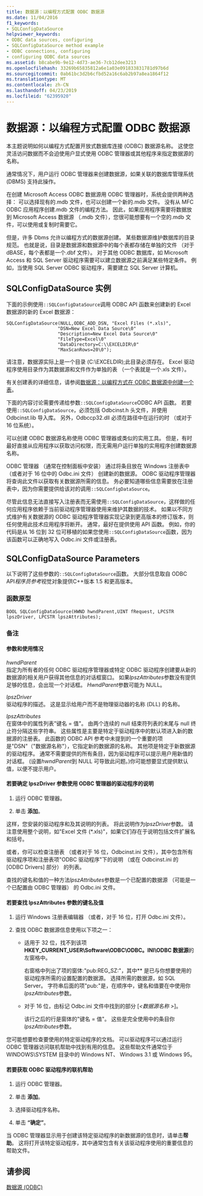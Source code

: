 ```yaml
---
title: 数据源：以编程方式配置 ODBC 数据源
ms.date: 11/04/2016
f1_keywords:
- SQLConfigDataSource
helpviewer_keywords:
- ODBC data sources, configuring
- SQLConfigDataSource method example
- ODBC connections, configuring
- configuring ODBC data sources
ms.assetid: b8cabe9b-9e12-4d73-ae36-7cb12dee3213
ms.openlocfilehash: 33269b65835812a6e1a03e091833831781d97b6d
ms.sourcegitcommit: 0ab61bc3d2b6cfbd52a16c6ab2b97a8ea1864f12
ms.translationtype: MT
ms.contentlocale: zh-CN
ms.lasthandoff: 04/23/2019
ms.locfileid: "62395920"
---
```

# <a name="data-source-programmatically-configuring-an-odbc-data-source"></a>数据源：以编程方式配置 ODBC 数据源

本主题说明如何以编程方式配置开放式数据库连接 (ODBC) 数据源名称。 这使您灵活访问数据而不会迫使用户显式使用 ODBC 管理器或其他程序来指定数据源的名称。

通常情况下，用户运行 ODBC 管理器来创建数据源，如果关联的数据库管理系统 (DBMS) 支持此操作。

在创建 Microsoft Access ODBC 数据源用 ODBC 管理器时，系统会提供两种选择： 可以选择现有的.mdb 文件，也可以创建一个新的.mdb 文件。 没有从 MFC ODBC 应用程序创建.mdb 文件的编程方法。 因此，如果应用程序需要将数据放到 Microsoft Access 数据源 （.mdb 文件），您很可能想要有一个空的.mdb 文件，可以使用或复制时需要它。

但是，许多 Dbms 允许以编程方式的数据源创建。 某些数据源维护数据库的目录规范。 也就是说，目录是数据源和数据源中的每个表都存储在单独的文件 （对于 dBASE，每个表都是一个.dbf 文件）。 对于其他 ODBC 数据库，如 Microsoft Access 和 SQL Server 驱动程序需要可以建立数据源之前满足某些特定条件。 例如，当使用 SQL Server ODBC 驱动程序，需要建立 SQL Server 计算机。

##  <a name="_core_sqlconfigdatasource_example"></a> SQLConfigDataSource 实例

下面的示例使用`::SQLConfigDataSource`调用 ODBC API 函数来创建新的 Excel 数据源的新的 Excel 数据源：

```
SQLConfigDataSource(NULL,ODBC_ADD_DSN, "Excel Files (*.xls)",
                   "DSN=New Excel Data Source\0"
                   "Description=New Excel Data Source\0"
                   "FileType=Excel\0"
                   "DataDirectory=C:\\EXCELDIR\0"
                   "MaxScanRows=20\0");
```

请注意，数据源实际上是一个目录 (C:\EXCELDIR);此目录必须存在。 Excel 驱动程序使用目录作为其数据源和文件作为单独的表 （一个表就是一个.xls 文件）。

有关创建表的详细信息，请参阅[数据源：以编程方式在 ODBC 数据源中创建一个表](../../data/odbc/data-source-programmatically-creating-a-table-in-an-odbc-data-source.md)。

下面的内容讨论需要传递给参数`::SQLConfigDataSource`ODBC API 函数。 若要使用`::SQLConfigDataSource`，必须包括 Odbcinst.h 头文件，并使用 Odbcinst.lib 导入库。 另外，Odbccp32.dll 必须在路径中在运行的时 （或对于 16 位系统）。

可以创建 ODBC 数据源名称使用 ODBC 管理器或类似的实用工具。 但是，有时最好直接从应用程序以获取访问权限，而无需用户运行单独的实用程序创建数据源名称。

ODBC 管理器 （通常在控制面板中安装） 通过将条目放在 Windows 注册表中 （或者对于 16 位中的 Odbc.ini 文件） 创建新的数据源。 ODBC 驱动程序管理器将查询此文件以获取有关数据源所需的信息。 务必要知道哪些信息需要放在注册表中，因为你需要提供给该对的调用`::SQLConfigDataSource`。

尽管此信息无法直接写入注册表而无需使用`::SQLConfigDataSource`，这样做的任何应用程序依赖于当前驱动程序管理器使用来维护其数据的技术。 如果以不同方式维护有关数据源的 ODBC 驱动程序管理器实现记录到更高版本的修订版本，则任何使用此技术应用程序将断开。 通常，最好在提供使用 API 函数。 例如，你的代码是从 16 位到 32 位可移植的如果您使用`::SQLConfigDataSource`函数，因为该函数可以正确地写入 Odbc.ini 文件或注册表。

##  <a name="_core_sqlconfigdatasource_parameters"></a> SQLConfigDataSource Parameters

以下说明了这些参数的`::SQLConfigDataSource`函数。 大部分信息取自 ODBC API*程序员参考*视觉对象提供C++版本 1.5 和更高版本。

###  <a name="_core_function_prototype"></a> 函数原型

```
BOOL SQLConfigDataSource(HWND hwndParent,UINT fRequest, LPCSTR lpszDriver, LPCSTR lpszAttributes);
```

### <a name="remarks"></a>备注

####  <a name="_core_parameters_and_usage"></a> 参数和使用情况

*hwndParent*<br/>
指定为所有者的任何 ODBC 驱动程序管理器或特定 ODBC 驱动程序创建要从新的数据源的相关用户获得其他信息的对话框窗口。 如果*lpszAttributes*参数没有提供足够的信息，会出现一个对话框。 *HwndParent*参数可能为 NULL。

*lpszDriver*<br/>
驱动程序的描述。 这是显示给用户而不是物理驱动器的名称 (DLL) 的名称。

*lpszAttributes*<br/>
在窗体中的属性列表"键名 = 值"。 由两个连续的 null 结束符列表的末尾与 null 终止符分隔这些字符串。 这些属性是主要是特定于驱动程序中的默认项进入新的数据源的注册表。 此函数的 ODBC API 参考中未提到的一个重要的项是"DSN"（"数据源名称"），它指定新的数据源的名称。 其他项是特定于新数据源的驱动程序。 通常不需要提供的所有条目，因为驱动程序可以提示用户用新值的对话框。 (设置*hwndParent*到 NULL 可导致此问题。)你可能想要显式提供默认值，以便不提示用户。

#### <a name="to-determine-the-description-of-a-driver-for-the-lpszdriver-parameter-using-odbc-administrator"></a>若要确定 lpszDriver 参数使用 ODBC 管理器的驱动程序的说明

1. 运行 ODBC 管理器。

1. 单击 **添加**。

这样，您安装的驱动程序和及其说明的列表。 将此说明作为*lpszDriver*参数。 请注意使用整个说明，如"Excel 文件 (*.xls)"，如果它们存在于说明包括文件扩展名和括号。

或者，你可以检查注册表 （或者对于 16 位，Odbcinst.ini 文件），其中包含所有驱动程序项和注册表项"ODBC 驱动程序"下的说明 （或在 Odbcinst.ini 的 [ODBC Drivers] 部分） 的列表。

查找的键名和值的一种方法*lpszAttributes*参数是一个已配置的数据源 （可能是一个已配置由 ODBC 管理器） 的 Odbc.ini 文件。

#### <a name="to-find-keynames-and-values-for-the-lpszattributes-parameter"></a>若要查找 lpszAttributes 参数的键名及值

1. 运行 Windows 注册表编辑器 （或者，对于 16 位，打开 Odbc.ini 文件）。

1. 查找 ODBC 数据源信息使用以下项之一：

   - 适用于 32 位，找不到该项**HKEY_CURRENT_USER\Software\ODBC\ODBC。INI\ODBC 数据源**的左窗格中。

      右窗格中列出了项的窗体:"pub:REG_SZ:*<data source name>*"，其中*<data source name>* 是已与你想要使用的驱动程序所需的设置配置的数据源。 选择所需的数据源，如 SQL Server。 字符串后面的项"pub:"是，在顺序中，键名和值要在中使用你*lpszAttributes*参数。

   - 对于 16 位，由标记 Odbc.ini 文件中找到的部分 [*\<数据源名称 >*]。

      该行之后的行是窗体的"键名 = 值"。 这些是完全使用中的条目你*lpszAttributes*参数。

您可能想要检查要使用的特定驱动程序的文档。 可以驱动程序可以通过运行 ODBC 管理器访问联机帮助中找到有用的信息。 这些帮助文件通常位于 WINDOWS\SYSTEM 目录中的 Windows NT、 Windows 3.1 或 Windows 95。

#### <a name="to-obtain-online-help-for-your-odbc-driver"></a>若要获取 ODBC 驱动程序的联机帮助

1. 运行 ODBC 管理器。

1. 单击 **添加**。

1. 选择驱动程序名称。

1. 单击 **“确定”**。

当 ODBC 管理器显示用于创建该特定驱动程序的新数据源的信息时，请单击**帮助**。 这将打开该特定驱动程序，其中通常包含有关该驱动程序使用的重要信息的帮助文件。

## <a name="see-also"></a>请参阅

[数据源 (ODBC)](../../data/odbc/data-source-odbc.md)
